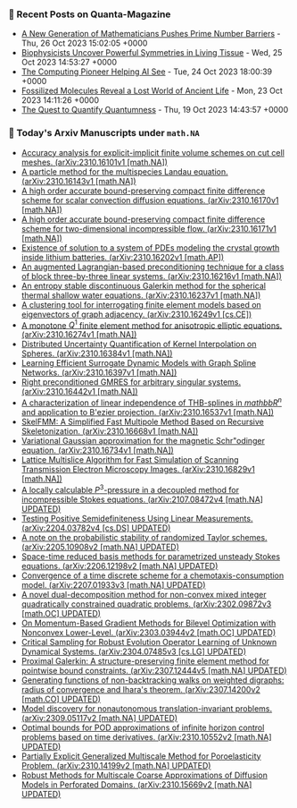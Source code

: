 ### 📝 Recent Posts on Quanta-Magazine
<!-- quanta starts -->
* <a href="https://www.quantamagazine.org/a-new-generation-of-mathematicians-pushes-prime-number-barriers-20231026/">A New Generation of Mathematicians Pushes Prime Number Barriers</a> - Thu, 26 Oct 2023 15:02:05 +0000
* <a href="https://www.quantamagazine.org/biophysicists-uncover-powerful-symmetries-in-living-tissue-20231025/">Biophysicists Uncover Powerful Symmetries in Living Tissue</a> - Wed, 25 Oct 2023 14:53:27 +0000
* <a href="https://www.quantamagazine.org/the-computing-pioneer-helping-ai-see-20231024/">The Computing Pioneer Helping AI See</a> - Tue, 24 Oct 2023 18:00:39 +0000
* <a href="https://www.quantamagazine.org/fossilized-molecules-reveal-a-lost-world-of-ancient-life-20231023/">Fossilized Molecules Reveal a Lost World of Ancient Life</a> - Mon, 23 Oct 2023 14:11:26 +0000
* <a href="https://www.quantamagazine.org/the-quest-to-quantify-quantumness-20231019/">The Quest to Quantify Quantumness</a> - Thu, 19 Oct 2023 14:43:57 +0000
<!-- quanta ends -->
### 📝 Today's Arxiv Manuscripts under ``math.NA``
<!-- arxiv-math-na starts -->
* <a href="http://arxiv.org/abs/2310.16101">Accuracy analysis for explicit-implicit finite volume schemes on cut cell meshes. (arXiv:2310.16101v1 [math.NA])</a>
* <a href="http://arxiv.org/abs/2310.16143">A particle method for the multispecies Landau equation. (arXiv:2310.16143v1 [math.NA])</a>
* <a href="http://arxiv.org/abs/2310.16170">A high order accurate bound-preserving compact finite difference scheme for scalar convection diffusion equations. (arXiv:2310.16170v1 [math.NA])</a>
* <a href="http://arxiv.org/abs/2310.16171">A high order accurate bound-preserving compact finite difference scheme for two-dimensional incompressible flow. (arXiv:2310.16171v1 [math.NA])</a>
* <a href="http://arxiv.org/abs/2310.16202">Existence of solution to a system of PDEs modeling the crystal growth inside lithium batteries. (arXiv:2310.16202v1 [math.AP])</a>
* <a href="http://arxiv.org/abs/2310.16216">An augmented Lagrangian-based preconditioning technique for a class of block three-by-three linear systems. (arXiv:2310.16216v1 [math.NA])</a>
* <a href="http://arxiv.org/abs/2310.16237">An entropy stable discontinuous Galerkin method for the spherical thermal shallow water equations. (arXiv:2310.16237v1 [math.NA])</a>
* <a href="http://arxiv.org/abs/2310.16249">A clustering tool for interrogating finite element models based on eigenvectors of graph adjacency. (arXiv:2310.16249v1 [cs.CE])</a>
* <a href="http://arxiv.org/abs/2310.16274">A monotone $Q^1$ finite element method for anisotropic elliptic equations. (arXiv:2310.16274v1 [math.NA])</a>
* <a href="http://arxiv.org/abs/2310.16384">Distributed Uncertainty Quantification of Kernel Interpolation on Spheres. (arXiv:2310.16384v1 [math.NA])</a>
* <a href="http://arxiv.org/abs/2310.16397">Learning Efficient Surrogate Dynamic Models with Graph Spline Networks. (arXiv:2310.16397v1 [math.NA])</a>
* <a href="http://arxiv.org/abs/2310.16442">Right preconditioned GMRES for arbitrary singular systems. (arXiv:2310.16442v1 [math.NA])</a>
* <a href="http://arxiv.org/abs/2310.16537">A characterization of linear independence of THB-splines in $mathbb{R}^n$ and application to B'ezier projection. (arXiv:2310.16537v1 [math.NA])</a>
* <a href="http://arxiv.org/abs/2310.16668">SkelFMM: A Simplified Fast Multipole Method Based on Recursive Skeletonization. (arXiv:2310.16668v1 [math.NA])</a>
* <a href="http://arxiv.org/abs/2310.16734">Variational Gaussian approximation for the magnetic Schr"odinger equation. (arXiv:2310.16734v1 [math.NA])</a>
* <a href="http://arxiv.org/abs/2310.16829">Lattice Multislice Algorithm for Fast Simulation of Scanning Transmission Electron Microscopy Images. (arXiv:2310.16829v1 [math.NA])</a>
* <a href="http://arxiv.org/abs/2107.08472">A locally calculable $P^3$-pressure in a decoupled method for incompressible Stokes equations. (arXiv:2107.08472v4 [math.NA] UPDATED)</a>
* <a href="http://arxiv.org/abs/2204.03782">Testing Positive Semidefiniteness Using Linear Measurements. (arXiv:2204.03782v4 [cs.DS] UPDATED)</a>
* <a href="http://arxiv.org/abs/2205.10908">A note on the probabilistic stability of randomized Taylor schemes. (arXiv:2205.10908v2 [math.NA] UPDATED)</a>
* <a href="http://arxiv.org/abs/2206.12198">Space-time reduced basis methods for parametrized unsteady Stokes equations. (arXiv:2206.12198v2 [math.NA] UPDATED)</a>
* <a href="http://arxiv.org/abs/2207.01933">Convergence of a time discrete scheme for a chemotaxis-consumption model. (arXiv:2207.01933v3 [math.NA] UPDATED)</a>
* <a href="http://arxiv.org/abs/2302.09872">A novel dual-decomposition method for non-convex mixed integer quadratically constrained quadratic problems. (arXiv:2302.09872v3 [math.OC] UPDATED)</a>
* <a href="http://arxiv.org/abs/2303.03944">On Momentum-Based Gradient Methods for Bilevel Optimization with Nonconvex Lower-Level. (arXiv:2303.03944v2 [math.OC] UPDATED)</a>
* <a href="http://arxiv.org/abs/2304.07485">Critical Sampling for Robust Evolution Operator Learning of Unknown Dynamical Systems. (arXiv:2304.07485v3 [cs.LG] UPDATED)</a>
* <a href="http://arxiv.org/abs/2307.12444">Proximal Galerkin: A structure-preserving finite element method for pointwise bound constraints. (arXiv:2307.12444v5 [math.NA] UPDATED)</a>
* <a href="http://arxiv.org/abs/2307.14200">Generating functions of non-backtracking walks on weighted digraphs: radius of convergence and Ihara's theorem. (arXiv:2307.14200v2 [math.CO] UPDATED)</a>
* <a href="http://arxiv.org/abs/2309.05117">Model discovery for nonautonomous translation-invariant problems. (arXiv:2309.05117v2 [math.NA] UPDATED)</a>
* <a href="http://arxiv.org/abs/2310.10552">Optimal bounds for POD approximations of infinite horizon control problems based on time derivatives. (arXiv:2310.10552v2 [math.NA] UPDATED)</a>
* <a href="http://arxiv.org/abs/2310.14199">Partially Explicit Generalized Multiscale Method for Poroelasticity Problem. (arXiv:2310.14199v2 [math.NA] UPDATED)</a>
* <a href="http://arxiv.org/abs/2310.15669">Robust Methods for Multiscale Coarse Approximations of Diffusion Models in Perforated Domains. (arXiv:2310.15669v2 [math.NA] UPDATED)</a>
<!-- arxiv-math-na ends -->

